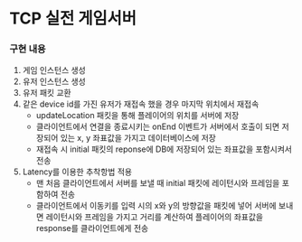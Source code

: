 # TCP 실전 게임서버
### 구현 내용
1. 게임 인스턴스 생성
2. 유저 인스턴스 생성
3. 유저 패킷 교환
4. 같은 device id를 가진 유저가 재접속 했을 경우 마지막 위치에서 재접속
    - updateLocation 패킷을 통해 플레이어의 위치를 서버에 저장
    - 클라이언트에서 연결을 종료시키는 onEnd 이벤트가 서버에서 호출이 되면 저장되어 있는 x, y 좌표값을 가지고 데이터베이스에 저장
    - 재접속 시 initial 패킷의 reponse에 DB에 저장되어 있는 좌표값을 포함시켜서 전송
5. Latency를 이용한 추착항법 적용
    - 맨 처음 클라이언트에서 서버를 보낼 때 initial 패킷에 레이턴시와 프레임을 포함하여 전송
    - 클라이언트에서 이동키를 입력 시의 x와 y의 방향값을 패킷에 넣어 서버에 보내면 레이턴시와 프레임을 가지고 거리를 계산하여 플레이어의 좌표값을 response를 클라이언트에게 전송
